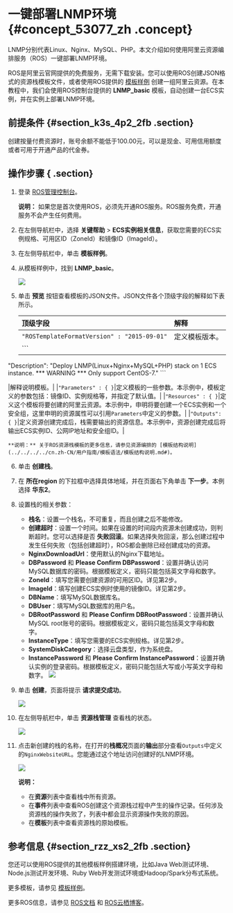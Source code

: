 # 一键部署LNMP环境 {#concept_53077_zh .concept}

LNMP分别代表Linux、Nginx、MySQL、PHP。本文介绍如何使用阿里云资源编排服务（ROS）一键部署LNMP环境。

ROS是阿里云官网提供的免费服务，无需下载安装。您可以使用ROS创建JSON格式的资源栈模板文件，或者使用ROS提供的 [模板样例](https://ros.console.aliyun.com/#/template/list) 创建一组阿里云资源。在本教程中，我们会使用ROS控制台提供的 **LNMP\_basic** 模板，自动创建一台ECS实例，并在实例上部署LNMP环境。

## 前提条件 {#section_k3s_4p2_2fb .section}

创建按量付费资源时，账号余额不能低于100.00元，可以是现金、可用信用额度或者可用于开通产品的代金券。

## 操作步骤 { .section}

1.  登录 [ROS管理控制台](https://ros.console.aliyun.com/)。

    **说明：** 如果您是首次使用ROS，必须先开通ROS服务。ROS服务免费，开通服务不会产生任何费用。

2.  在左侧导航栏中，选择 **关键帮助** \> **ECS实例相关信息**，获取您需要的ECS实例规格、可用区ID（ZoneId）和镜像ID（ImageId）。
3.  在左侧导航栏中，单击 **模板样例**。
4.  从模板样例中，找到 **LNMP\_basic**。

    ![](http://static-aliyun-doc.oss-cn-hangzhou.aliyuncs.com/assets/img/9761/154391301912071_zh-CN.png)

5.  单击 **预览** 按钮查看模板的JSON文件。JSON文件各个顶级字段的解释如下表所示。

    |顶级字段|解释|
    |:---|:-|
    |`"ROSTemplateFormatVersion" : "2015-09-01"`|定义模板版本。|
    |     ```
"Description": "Deploy LNMP(Linux+Nginx+MySQL+PHP) stack on 1 ECS instance. ***
              WARNING *** Only support CentOS-7."
    ```

 |解释说明模板。|
    |`"Parameters" : { }`|定义模板的一些参数。本示例中，模板定义的参数包括：镜像ID、实例规格等，并指定了默认值。|
    |`"Resources" : { }`|定义这个模板将要创建的阿里云资源。本示例中，申明将要创建一个ECS实例和一个安全组，这里申明的资源属性可以引用`Parameters`中定义的参数。|
    |`"Outputs": { }`|定义资源创建完成后，栈需要输出的资源信息。本示例中，资源创建完成后将输出ECS实例ID、公网IP地址和安全组ID。|

    **说明：** 关于ROS资源栈模板的更多信息，请参见资源编排的 [模板结构说明](../../../../cn.zh-CN/用户指南/模板语法/模板结构说明.md#)。

6.  单击 **创建栈**。
7.  在 **所在region** 的下拉框中选择具体地域，并在页面右下角单击 **下一步**。本例选择 **华东2**。
8.  设置栈的相关参数：

    -   **栈名**：设置一个栈名，不可重复，而且创建之后不能修改。
    -   **创建超时**：设置一个时间。如果在设置的时间段内资源未创建成功，则判断超时。您可以选择是否 **失败回滚**。如果选择失败回滚，那么创建过程中发生任何失败（包括创建超时），ROS都会删除已经创建成功的资源。
    -   **NginxDownloadUrl**：使用默认的Nginx下载地址。
    -   **DBPassword** 和 **Please Confirm DBPassword**：设置并确认访问MySQL数据库的密码。根据模板定义，密码只能包括英文字母和数字。
    -   **ZoneId**：填写您需要创建资源的可用区ID。详见第2步。
    -   **ImageId**：填写创建ECS实例时使用的镜像ID。详见第2步。
    -   **DBName**：填写MySQL数据库名。
    -   **DBUser**：填写MySQL数据库的用户名。
    -   **DBRootPassword** 和 **Please Confirm DBRootPassword**：设置并确认MySQL root账号的密码。根据模板定义，密码只能包括英文字母和数字。
    -   **InstanceType**：填写您需要的ECS实例规格。详见第2步。
    -   **SystemDiskCategory**：选择云盘类型，作为系统盘。
    -   **InstancePassword** 和 **Please Confirm InstancePassword**：设置并确认实例的登录密码。根据模板定义，密码只能包括大写或小写英文字母和数字。
    ![](http://static-aliyun-doc.oss-cn-hangzhou.aliyuncs.com/assets/img/9761/154391301912072_zh-CN.png)

9.  单击 **创建**，页面将提示 **请求提交成功**。

    ![](http://static-aliyun-doc.oss-cn-hangzhou.aliyuncs.com/assets/img/9761/154391301914330_zh-CN.png)

10. 在左侧导航栏中，单击 **资源栈管理** 查看栈的状态。

    ![](http://static-aliyun-doc.oss-cn-hangzhou.aliyuncs.com/assets/img/9761/154391301914331_zh-CN.png)

11. 点击新创建的栈的名称，在打开的**栈概况**页面的**输出**部分查看`Outputs`中定义的`NginxWebsiteURL`。您能通过这个地址访问创建好的LNMP环境。

    ![](http://static-aliyun-doc.oss-cn-hangzhou.aliyuncs.com/assets/img/9761/154391301914341_zh-CN.png)

    **说明：** 

    -   在**资源**列表中查看栈中所有资源。
    -   在**事件**列表中查看ROS创建这个资源栈过程中产生的操作记录。任何涉及资源栈的操作失败了，列表中都会显示资源操作失败的原因。
    -   在**模板**列表中查看资源栈的原始模板。

## 参考信息 {#section_rzz_xs2_2fb .section}

您还可以使用ROS提供的其他模板样例搭建环境，比如Java Web测试环境、Node.js测试开发环境、Ruby Web开发测试环境或Hadoop/Spark分布式系统。

更多模板，请参见 [模板样例](https://ros.console.aliyun.com/#/template/list)。

更多ROS信息，请参见 [ROS文档](../../../../cn.zh-CN/产品简介/什么是资源编排服务？.md#) 和 [ROS云栖博客](https://yq.aliyun.com/articles/57553)。

